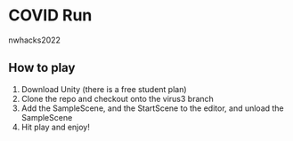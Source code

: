 # COVID Run
nwhacks2022

## How to play
1. Download Unity (there is a free student plan)
2. Clone the repo and checkout onto the virus3 branch
3. Add the SampleScene, and the StartScene to the editor, and unload the SampleScene
4. Hit play and enjoy!


